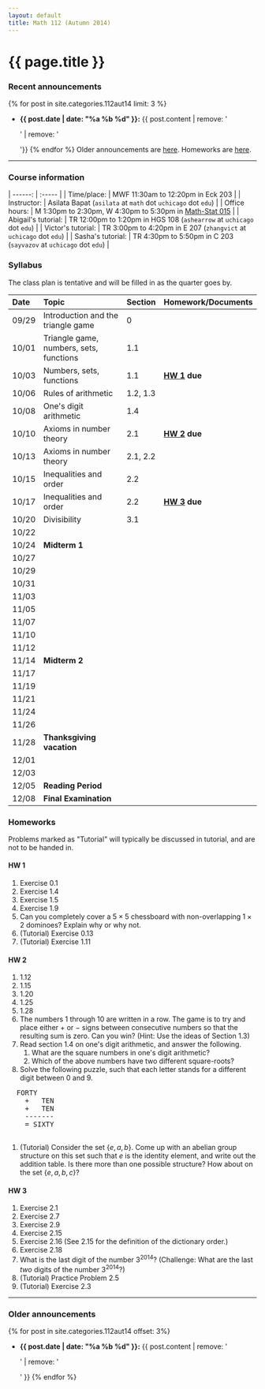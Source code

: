 ```yaml
---
layout: default
title: Math 112 (Autumn 2014)
---
```


# {{ page.title }}

### Recent announcements
{% for post in site.categories.112aut14 limit: 3 %}
* **{{ post.date | date: "%a %b %d" }}:** {{ post.content | remove: '<p>' | remove: '</p>'}}
{% endfor %}
Older announcements are [here](#older-announcements). Homeworks are [here](#homeworks).

----

### Course information

<div class="infotable">

| ------:             | :-----                                                                |
| Time/place:         | MWF 11:30am to 12:20pm in Eck 203                                     |
| Instructor:         | Asilata Bapat (`asilata` at `math` dot `uchicago` dot `edu`)          |
| Office hours:       | M 1:30pm to 2:30pm, W 4:30pm to 5:30pm in [Math-Stat 015][ms]         |
| Abigail's tutorial: | TR 12:00pm to 1:20pm in HGS 108 (`ashearrow` at `uchicago` dot `edu`) |
| Victor's tutorial:  | TR 3:00pm to 4:20pm in E 207 (`zhangvict` at `uchicago` dot `edu`)    |
| Sasha's tutorial:   | TR 4:30pm to 5:50pm in C 203 (`sayvazov` at `uchicago` dot `edu`)     |

[ms]: https://maps.uchicago.edu/?location=Math-Stat+Building

</div>

### Syllabus
The class plan is tentative and will be filled in as the quarter goes by. 

<div class="classplan">

| Date  | Topic                                   |  Section | Homework/Documents    |
| :---  | :---                                    |     :--- | :---                  |
| 09/29 | Introduction and the triangle game      |        0 |                       |
| 10/01 | Triangle game, numbers, sets, functions |      1.1 |                       |
| 10/03 | Numbers, sets, functions                |      1.1 | **[HW 1](#hw-1) due** |
| 10/06 | Rules of arithmetic                     | 1.2, 1.3 |                       |
| 10/08 | One's digit arithmetic                  |      1.4 |                       |
| 10/10 | Axioms in number theory                 |      2.1 | **[HW 2](#hw-2) due** |
| 10/13 | Axioms in number theory                 | 2.1, 2.2 |                       |
| 10/15 | Inequalities and order                  |      2.2 |                       |
| 10/17 | Inequalities and order                  |      2.2 | **[HW 3](#hw-3) due** |
| 10/20 | Divisibility                            |      3.1 |                       |
| 10/22 |                                         |          |                       |
| 10/24 | **Midterm 1**                           |          |                       |
| 10/27 |                                         |          |                       |
| 10/29 |                                         |          |                       |
| 10/31 |                                         |          |                       |
| 11/03 |                                         |          |                       |
| 11/05 |                                         |          |                       |
| 11/07 |                                         |          |                       |
| 11/10 |                                         |          |                       |
| 11/12 |                                         |          |                       |
| 11/14 | **Midterm 2**                           |          |                       |
| 11/17 |                                         |          |                       |
| 11/19 |                                         |          |                       |
| 11/21 |                                         |          |                       |
| 11/24 |                                         |          |                       |
| 11/26 |                                         |          |                       |
| 11/28 | **Thanksgiving vacation**               |          |                       |
| 12/01 |                                         |          |                       |
| 12/03 |                                         |          |                       |
| 12/05 | **Reading Period**                      |          |                       |
| 12/08 | **Final Examination**                   |          |                       |

</div>

### Homeworks
Problems marked as "Tutorial" will typically be discussed in tutorial, and are not to be handed in.

#### HW 1
1. Exercise 0.1
1. Exercise 1.4
1. Exercise 1.5
1. Exercise 1.9
1. Can you completely cover a $5\times 5$ chessboard with non-overlapping $1\times 2$ dominoes? Explain why or why not.
1. (Tutorial) Exercise 0.13
1. (Tutorial) Exercise 1.11

#### HW 2
1. 1.12
1. 1.15
1. 1.20
1. 1.25
1. 1.28
1. The numbers 1 through 10 are written in a row. The game is to try and place either $+$ or $-$ signs between consecutive numbers so that the resulting sum is zero. Can you win? (Hint: Use the ideas of Section 1.3)
1. Read section 1.4 on one's digit arithmetic, and answer the following.
    1. What are the square numbers in one's digit arithmetic?
    1. Which of the above numbers have two different square-roots?
1. Solve the following puzzle, such that each letter stands for a different digit between 0 and 9.  
<pre>
  FORTY
    +   TEN
    +   TEN
    -------
    = SIXTY
    </pre>
1. (Tutorial) Consider the set $\{e, a, b\}$. Come up with an abelian group structure on this set such that $e$ is the identity element, and write out the addition table. Is there more than one possible structure? How about on the set $\{e, a, b, c\}$?

#### HW 3
1. Exercise 2.1
1. Exercise 2.7
1. Exercise 2.9
1. Exercise 2.15
1. Exercise 2.16 (See 2.15 for the definition of the dictionary order.)
1. Exercise 2.18
1. What is the last digit of the number $3^{2014}$? (Challenge: What are the last *two* digits of the number $3^{2014}$?)
1. (Tutorial) Practice Problem 2.5
1. (Tutorial) Exercise 2.3

----
### Older announcements
{% for post in site.categories.112aut14 offset: 3%}
* **{{ post.date | date: "%a %b %d" }}:** {{ post.content | remove: '<p>' | remove: '</p>' }}
{% endfor %}
